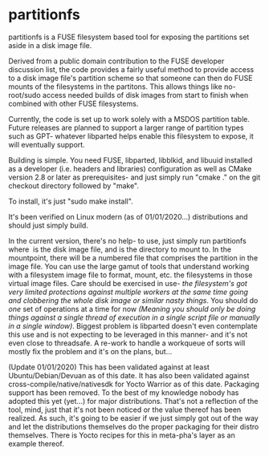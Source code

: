 partitionfs
===========

partitionfs is a FUSE filesystem based tool for exposing the partitions set aside in a disk image file.

Derived from a public domain contribution to the FUSE developer discussion list, the code provides a
fairly useful method to provide access to a disk image file's partition scheme so that someone can then
do FUSE mounts of the filesystems in the partitons.  This allows things like no-root/sudo access 
needed builds of disk images from start to finish when combined with other FUSE filesystems.  

Currently, the code is set up to work solely with a MSDOS partition table.  Future releases are planned
to support a larger range of partition types such as GPT- whatever libparted helps enable this filesystem
to expose, it will eventually support.

Building is simple.  You need FUSE, libparted, libblkid, and libuuid installed as a developer (i.e. 
headers and libraries) configuration as well as CMake version 2.8 or later as prerequisites- and just 
simply run "cmake ." on the git checkout directory followed by "make".

To install, it's just "sudo make install".  

It's been verified on Linux modern (as of 01/01/2020...) distributions and should just simply build.

In the current version, there's no help- to use, just simply run partitionfs <image file> <mountpoint>
where <image file> is the disk image file, and <mountpoint> is the directory to mount to.  In the 
mountpoint, there will be a numbered file that comprises the partition in the image file.  You can use
the large gamut of tools that understand working with a filesystem image file to format, mount, etc.
the filesystems in those virtual image files.  Care should be exercised in use- _the filesystem's got very 
limited protections against multiple workers at the same time going and clobbering the whole disk
image or similar nasty things_.  You should do _one_ set of operations at a time for now _(Meaning you 
should only be doing things against a single thread of execution in a single script file or manually 
in a single window)_.  Biggest problem is libparted doesn't even contemplate this use and is not 
expecting to be leveraged in this manner- and it's not even close to threadsafe.  A re-work to handle 
a workqueue of sorts will mostly fix the problem and it's on the plans, but...

(Update 01/01/2020) This has been validated against at least Ubuntu/Debian/Devuan as of this date.  It has also been validated against cross-compile/native/nativesdk for Yocto Warrior as of this date.  Packaging support has been removed.  To the best of my knowledge nobody has adopted this yet (yet...) for major distributions.  That's not a reflection of the tool, mind, just that it's not been noticed or the value thereof has been realized.  As such, it's going to be easier if we just simply got out of the way and let the distributions themselves do the proper packaging for their distro themselves.  There is Yocto recipes for this in meta-pha's layer as an example thereof. 
